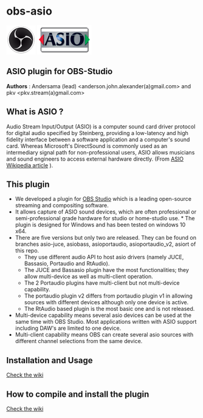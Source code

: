 # obs-asio
![](/images/obs_icon_very_small.png)  ![](/images/TECH_ASIOsmall.png)

## ASIO plugin for OBS-Studio ##

**Authors** : Andersama (lead) <anderson.john.alexander(a)gmail.com> and pkv <pkv.stream(a)gmail.com>

## What is ASIO ? ##
Audio Stream Input/Output (ASIO) is a computer sound card driver protocol for digital audio specified by Steinberg, providing a low-latency and high fidelity interface between a software application and a computer's sound card. Whereas Microsoft's DirectSound is commonly used as an intermediary signal path for non-professional users, ASIO allows musicians and sound engineers to access external hardware directly. (From [ASIO Wikipedia article](https://en.wikipedia.org/wiki/Audio_Stream_Input/Output) ).

## This plugin ##
* We developed a plugin for [OBS Studio](https://obsproject.com/) which is a leading open-source streaming and compositing software.
* It allows capture of ASIO sound devices, which are often professional or semi-professional grade hardware for studio or home-studio use. * The plugin is designed for Windows and has been tested on windows 10 x64.    
* There are five versions but only two are released. They can be found on branches asio-juce, asiobass, asioportaudio, asioportaudio_v2, asiort of this repo.    
  * They use different audio API to host asio drivers (namely JUCE, Bassasio, Portaudio and RtAudio).    
  * The JUCE and Bassasio plugin have the most functionalities; they allow multi-device as well as multi-client operation.    
  * The 2 Portaudio plugins have multi-client but not multi-device capability.
  * The portaudio plugin v2 differs from portaudio plugin v1 in allowing sources with different devices although only one device is active.    
  * The RtAudio based plugin is the most basic one and is not released.     
* Multi-device capability means several asio devices can be used at the same time with OBS Studio. Most applications written with ASIO support including DAW's are limited to one device.
* Multi-client capability means OBS can create several asio sources with different channel selections from the same device.    

## Installation and Usage ##

[Check the wiki](https://github.com/pkviet/obs-asio/wiki/Installation-and-Usage) 
## How to compile and install the plugin ##

[Check the wiki](https://github.com/pkviet/obs-asio/wiki/Compilation-instructions)
